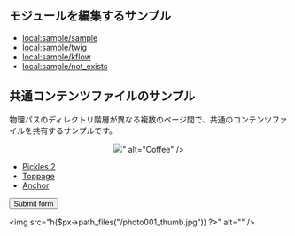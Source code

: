 
<!-- autoindex -->

## モジュールを編集するサンプル

- [local:sample/sample](/?PX=admin.edit_module&module_id=local:sample/sample)
- [local:sample/twig](/?PX=admin.edit_module&module_id=local:sample/twig)
- [local:sample/kflow](/?PX=admin.edit_module&module_id=local:sample/kflow)
- [local:sample/not_exists](/?PX=admin.edit_module&module_id=local:sample/not_exists)


## 共通コンテンツファイルのサンプル

物理パスのディレクトリ階層が異なる複数のページ間で、共通のコンテンツファイルを共有するサンプルです。

<p style="text-align:center;"><img src="<?= $px->h($px->path_files("/2_files/coffee.jpg")) ?>" alt="Coffee" /></p>

- [Pickles 2](https://pickles2.com/)
- [Toppage](/)
- [Anchor](#cont-dmy-anchor)


<form action="https://pickles2.com/">
<button class="px2-btn px2-btn--primary">Submit form</button>
</form>

<img src="<?= $px->h($px->path_files("/photo001_thumb.jpg")) ?>" alt="" />


<div style="height: 200vh;"></div>

## #cont-dmy-anchor

<div id="cont-dmy-anchor"></div>

## テスト見出し

これはアンカースクロールのテスト用に用意されたアンカー見出しブロックです。
